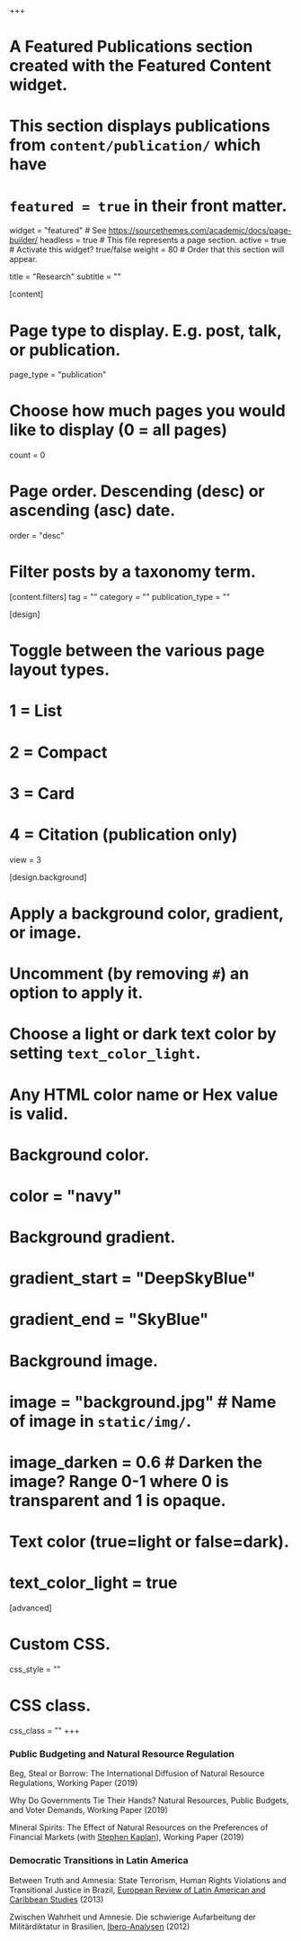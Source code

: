 +++
# A Featured Publications section created with the Featured Content widget.
# This section displays publications from `content/publication/` which have
# `featured = true` in their front matter.

widget = "featured"  # See https://sourcethemes.com/academic/docs/page-builder/
headless = true  # This file represents a page section.
active = true  # Activate this widget? true/false
weight = 80  # Order that this section will appear.

title = "Research"
subtitle = ""

[content]
  # Page type to display. E.g. post, talk, or publication.
  page_type = "publication"
  
  # Choose how much pages you would like to display (0 = all pages)
  count = 0

  # Page order. Descending (desc) or ascending (asc) date.
  order = "desc"

  # Filter posts by a taxonomy term.
  [content.filters]
    tag = ""
    category = ""
    publication_type = ""
  
[design]
  # Toggle between the various page layout types.
  #   1 = List
  #   2 = Compact
  #   3 = Card
  #   4 = Citation (publication only)
  view = 3
  
[design.background]
  # Apply a background color, gradient, or image.
  #   Uncomment (by removing `#`) an option to apply it.
  #   Choose a light or dark text color by setting `text_color_light`.
  #   Any HTML color name or Hex value is valid.
  
  # Background color.
  # color = "navy"
  
  # Background gradient.
  # gradient_start = "DeepSkyBlue"
  # gradient_end = "SkyBlue"
  
  # Background image.
  # image = "background.jpg"  # Name of image in `static/img/`.
  # image_darken = 0.6  # Darken the image? Range 0-1 where 0 is transparent and 1 is opaque.

  # Text color (true=light or false=dark).
  # text_color_light = true  
  
[advanced]
 # Custom CSS. 
 css_style = ""
 
 # CSS class.
 css_class = ""
+++

### Public Budgeting and Natural Resource Regulation

Beg, Steal or Borrow: The International Diffusion of Natural Resource Regulations, Working Paper (2019)

Why Do Governments Tie Their Hands? Natural Resources, Public Budgets, and Voter Demands, Working Paper (2019)

Mineral Spirits: The Effect of Natural Resources on the Preferences of Financial Markets (with [Stephen Kaplan](stephenbkaplan.com/)), Working Paper (2019)

### Democratic Transitions in Latin America

Between Truth and Amnesia: State Terrorism, Human Rights Violations and Transitional Justice in Brazil, [European Review of Latin American and Caribbean Studies](http://doi.org/10.18352/erlacs.8395) (2013)

Zwischen Wahrheit und Amnesie. Die schwierige Aufarbeitung der Militärdiktatur in Brasilien, [Ibero-Analysen](http://www.iai.spk-berlin.de/fileadmin/dokumentenbibliothek/Ibero-Analysen/Ibero_Analysen_25.pdf) (2012)
